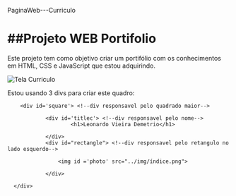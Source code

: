 PaginaWeb---Curriculo
# ##Projeto WEB Portifolio

Este projeto tem como objetivo criar um portifólio com os conhecimentos em HTML, CSS e JavaScript que estou adquirindo.

![Tela Curriculo](https://i.imgur.com/kDchKhF.png "Tela Curriculo")

Estou usando 3 divs para criar este quadro:

		<div id='square'> <!--div responsavel pelo quadrado maior-->

				<div id='titlec'> <!--div responsavel pelo nome-->
				        <h1>Leonardo Vieira Demetrio</h1>

				</div>	
				<div id="rectangle"> <!--div responsavel pelo retangulo no lado esquerdo-->

					<img id ='photo' src="../img/índice.png">

				</div>

	  </div>
		
